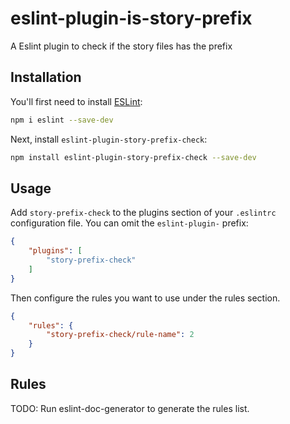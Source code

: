 # eslint-plugin-is-story-prefix

A Eslint plugin to check if the story files has the prefix

## Installation

You'll first need to install [ESLint](https://eslint.org/):

```sh
npm i eslint --save-dev
```

Next, install `eslint-plugin-story-prefix-check`:

```sh
npm install eslint-plugin-story-prefix-check --save-dev
```

## Usage

Add `story-prefix-check` to the plugins section of your `.eslintrc` configuration file. You can omit the `eslint-plugin-` prefix:

```json
{
    "plugins": [
        "story-prefix-check"
    ]
}
```


Then configure the rules you want to use under the rules section.

```json
{
    "rules": {
        "story-prefix-check/rule-name": 2
    }
}
```

## Rules

<!-- begin auto-generated rules list -->
TODO: Run eslint-doc-generator to generate the rules list.
<!-- end auto-generated rules list -->


